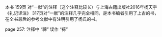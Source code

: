 本书 159页 对“一献”的注释（这个注释比较长）与上海古籍出版社2016年杨天宇《礼记译注》
317页对“一献”的注释几乎完全相同，是本书编者引用了上古的书，
在全书最后的参考文献中有注明引用了杨氏的书。

page 257: 注释中 “禘” 误作 “褅” 
